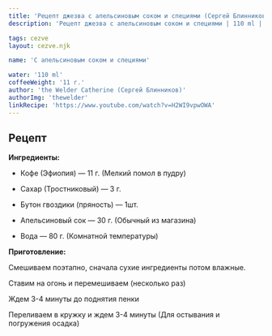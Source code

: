 ```yaml
---
title: 'Рецепт джезва с апельсиновым соком и специями (Сергей Блинников)'
description: 'Рецепт джезва с апельсиновым соком и специями | 110 ml | 11 г.'

tags: cezve
layout: cezve.njk

name: 'C апельсиновым соком и специями'

water: '110 ml'
coffeeWeight: '11 г.'
author: 'the Welder Catherine (Сергей Блинников)'
authorImg: 'thewelder'
linkRecipe: 'https://www.youtube.com/watch?v=H2WI9vpwOWA'
---
```


## Рецепт


__Ингредиенты:__

- Кофе (Эфиопия) — 11 г. (Мелкий помол в пудру)

- Сахар (Тростниковый) — 3 г.

- Бутон гвоздики (пряность) — 1шт.

- Апельсиновый сок — 30 г. (Обычный из магазина)

- Вода — 80 г. (Комнатной температуры)

__Приготовление:__

Смешиваем поэтапно, сначала сухие ингредиенты потом влажные.

Ставим на огонь и перемешиваем (несколько раз)

Ждем 3-4 минуты до поднятия пенки

Переливаем в кружку и ждем 3-4 минуты (Для остывания и погружения осадка)

<br/>
